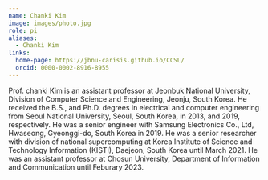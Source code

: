 ```yaml
---
name: Chanki Kim
image: images/photo.jpg
role: pi
aliases:
  - Chanki Kim
links:
  home-page: https://jbnu-carisis.github.io/CCSL/
  orcid: 0000-0002-8916-8955
---
```


Prof. chanki Kim is an assistant professor at Jeonbuk National University, Division of Computer Science and Engineering, Jeonju, South Korea. He received the B.S., and Ph.D. degrees in electrical and computer engineering from Seoul National University, Seoul, South Korea, in 2013, and 2019, respectively. He was a senior engineer with Samsung Electronics Co., Ltd, Hwaseong, Gyeonggi-do, South Korea in 2019. He was a senior researcher with division of national supercomputing at Korea Institute of Science and Technology Information (KISTI), Daejeon, South Korea until March 2021. He was an assistant professor at Chosun University, Department of Information and Communication until Feburary 2023.
